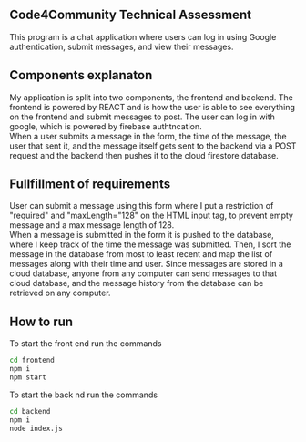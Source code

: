 ## Code4Community Technical Assessment
This program is a chat application where users can log in using Google authentication, submit messages, and view their messages.

## Components explanaton
My application is split into two components, the frontend and backend.  The frontend is powered by REACT and is how the user is able to see everything on the frontend and submit messages to post.
The user can log in with google, which is powered by firebase authtncation.  
When a user submits a message in the form, the time of the message, the user that sent it, and the message itself gets sent to the backend via a POST request and the backend then pushes it to the cloud firestore database. 

## Fullfillment of requirements
User can submit a message using this form where I put a restriction of "required" and "maxLength="128" on the HTML input tag, to prevent empty message and  a max message length of 128.  
When a message is submitted in the form it is pushed to the database, where I keep track of the time the message was submitted.  Then, I sort the message in the database from most to least recent and map the list of messages along with their time and user.  Since messages are stored in a cloud database, anyone from any computer can send messages to that cloud database, and the message history from the database can be retrieved on any computer.  

## How to run
To start the front end run the commands
```sh
cd frontend
npm i
npm start
```

To start the back nd run the commands
```sh
cd backend
npm i
node index.js
```
